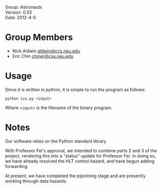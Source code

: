 Group:    Astronauts  
Version:  0.02  
Date:     2012-4-5

Group Members
=============
 - Nick Aldwin <aldwin@ccs.neu.edu>
 - Eric Chin <chiner@css.neu.edu>

Usage
=====
Since it is written in python, it is simple to run the program as follows:

    python iss.py <input>

Where `<input>` is the filename of the binary program.

Notes
=====
Our software relies on the Python standard library

With Professor Fei's approval, we intended to combine parts 2 and 3 of the project, rendering this into a "status" update for Professor Fei.  In doing so, we have already resolved the HLT control hazard, and have begun adding forwarding.

At present, we have completed the pipelining stage and are presently working through data hazards.
